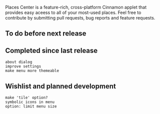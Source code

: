 Places Center is a feature-rich, cross-platform Cinnamon applet that provides easy aceess to all of your most-used places. Feel free to contribute by submitting pull requests, bug reports and feature requests.

To do before next release
-------------------------
    

Completed since last release
----------------------------
    about dialog
    improve settings
    make menu more themeable

Wishlist and planned development
--------------------------------
    make 'tile' option?
    symbolic icons in menu
    option: limit menu size
